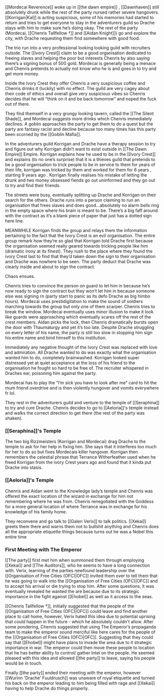 [[Mordecai Reverence]] woke up in [[the dawn empire]] , [[Dawnhaven]] still absolutely drunk while the rest of the party nursed rather severe hangovers. [[Korrigan|Kal]] is acting suspicious, some of his memories had started to return and tries to get everyone to stay in the adventurers guild so Drache stays with him to make sure he’s doing okay. The rest of the party (Mordecai, [[Chenris Tallfellow †]] and [[Aidan Knight]]) go and explore the city, with Drache requesting them find somewhere with good food.

The trio run into a very professional looking looking guild with recruiters outside. The [[Ivory Crest]] claim to be a good organisation dedicated to freeing slaves and helping the poor but interests Chenris by also saying there’s a signing bonus of 500 gold. Mordecai is generally being a menace and Chenris pretends to actually not know who he is and goes in to try and get more money.

Inside the Ivory Crest they offer Chenris a very suspicious coffee and Chenris drinks it (luckily) with no effect. The guild are very cagey about their code of ethics and overall give very suspicious vibes so Chenris decides that he will “think on it and be back tomorrow” and noped the fuck out of there. 

They find themself in a very grungy looking tavern, called the [[The Silent Shade]], and Mordecai suggests more drinks which Chenris immediately declines. A goblin approaches the party to get them to do a quest but the party are fantasy racist and decline because too many times has this party been scorned by the [[Goblin Mafia]].

In the adventurers guild Korrigan and Drache have a therapy session to try and figure out why Korrigan didn’t want to exist outside in [[The Dawn Empire]] Empire. Korrigan explains how he used to be in the [[Ivory Crest]] and explains (to no one’s surprise) that it is a thieves guild that pretends to be a good organisation to trick people to be in service to them for years of their life, korrigan was tricked by them and worked for them for 6 years , starting 9 years ago . Korrigan finally realises his mistake of letting the drunk and two money obsessed fiends go out uninformed and they go out to try and find their friends.

The streets were busy, eventually splitting up Drache and Korrigan on their search for the others. Drache runs into a person claiming to run an organisation that frees slaves and does good…absolutely no alarm bells ring in the empty space where his brain is meant to be. There’s a big faff around with the contract as it’s a blank piece of paper that just has a dotted sign here line. 

MEANWHILE Korrigan finds the group and relays them the information pertaining to the fact that the Ivory Crest is an evil organisation. The entire group remark how they’re so glad that Korrigan told Drache first because the organisation seemed really geared towards tricking people like him (dramatic irony at its finest). They rush to the place where they found the ivory Crest last to find that they’d taken down the sign to their organisation and Drache was nowhere to be seen. The party deduct that Drache was clearly inside and about to sign the contract. 

Chaos ensues.

Chenris tries to convince the person on guard to let him in because he’s now ready to sign the contract but they won’t let him in because someone else was signing rn (party start to panic as its defo Drache as big himbo hours). Mordecai uses prestidigitation to make the sound of soldiers marching towards the group but only one of them scarper. Chenris tries to break the window. Mordecai eventually uses minor illusion to make it look like guards were approaching which eventually scares off the rest of the crest members. Aidan picks the lock, then Chenris dramatically bursts open the door with Thaumaturgy and yet it’s too late. Despite Drache struggling on every letter of his name, the party is still too slow in stopping him sign his entire name and bind himself to this institution.

Immediately any negative thought of the Ivory Crest was replaced with love and admiration. All Drache wanted to do was exactly what the organisation wanted him to do, completely brainwashed. Korrigan looked super distressed yet at quiet acceptance at the loss of his friend to the organisation he fought so hard to be free of. The recruiter whispered in Draches ear, poisoning him against the party.  

Mordecai has to play the “I’m sick you have to look after me” card to hit the mum friend overdrive and is then violently hungover and vomits everywhere fr lol.

They rest in the adventurers guild and venture to the temple of [[Seraphina]] to try and cure Drache. Chenris decides to go to [[Aeloria]]'s temple instead and walks the correct direction to get there (the rest of the party was shaken). 

### [[Seraphina]]'s Temple
The two big Rizzmeisters (Korrigan and Mordecai) drag Drache to the temple to ask for her help in fixing him. She says that it interferes too much for her to do so but fixes Mordecais killer hangover. Korrigan then remembers the celestial phrase that Terrance Witherfeather used when he freed Korrigan from the ivory Crest years ago and found that it kinda put Drache into stasis.

### [[Aeloria]]'s Temple

Chenris and Aidan went to the Knowledge lady’s temple and Chenris was offered the exact location of the wizard in exchange for him not remembering where he was from. Chenris renegotiated with the Goddess for a more general location of where Terrance was in exchange for his knowledge of his family home.

They reconvene and go talk to [[Galen Verix]] to talk politics. [[Xekai]] greets them there and warns them not to bullshit anything and Chenris does all the appropriate etiquette things because turns out he was a Nobel this entire time

### First Meeting with The Emperor
[[The party]] first met him when summoned them through employing [[Xekai]] and [[The Auditors]], who he seems to have a long connection with. Verix, learning of the parties newfound leadership over the [[Organisation of Free Cities (OFC)|OFC]] invited them over to tell them that he was going to walk into the [[Organisation of Free Cities (OFC)|OFC]] and to accept his arrival or die trying to stop him. After some questions, it was eventually revealed he wanted the are because due to its strategic importance  in the fight against [[Ehobel]] as well as it access to the seas. 

[[Chenris Tallfellow †]], initially suggested that the people of the [[Organisation of Free Cities (OFC)|OFC]] could leave and find another place to call home, however, Verix hated this idea due to potential uprising that could happen in the future - which he absolutely couldn't allow. After some pondering, Chenris suggested that using The Emperor’s propaganda team to make the emperor sound merciful like here cares for the people of the [[Organisation of Free Cities (OFC)|OFC]]. Suggesting that they could say that [[Ehobel]] might have plans to invade the area due to it strategic importance in war. The emperor could then move these people to location that he has better ability to control/ gather Intel on the people. He seemed pleased with this idea and allowed [[the party]] to leave, saying his people would be in touch. 

Finally [[the party]] ended their meeting with the emperor, however [[Wurinn 'Drache' Fuuldrusch]] was unaware of royal etiquette and turned his back on the emperor leading to him being filled with rage and [[Xekai]] having to help Drache do things properly. 
